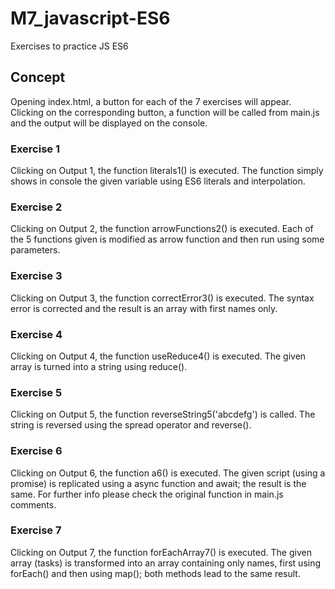 # M7_javascript-ES6
Exercises to practice JS ES6
## Concept
Opening index.html, a button for each of the 7 exercises will appear. Clicking on the corresponding button, a function will be called from main.js and the output will be displayed on the console.
### Exercise 1
Clicking on Output 1, the function literals1() is executed. The function simply shows in console the given variable using ES6 literals and interpolation.
### Exercise 2
Clicking on Output 2, the function arrowFunctions2() is executed. Each of the 5 functions given is modified as arrow function and then run using some parameters. 
### Exercise 3
Clicking on Output 3, the function correctError3() is executed. The syntax error is corrected and the result is an array with first names only.
### Exercise 4
Clicking on Output 4, the function useReduce4() is executed. The given array is turned into a string using reduce().
### Exercise 5
Clicking on Output 5, the function reverseString5('abcdefg') is called. The string is reversed using the spread operator and reverse().
### Exercise 6
Clicking on Output 6, the function a6() is executed. The given script (using a promise) is replicated using a async function and await; the result is the same. For further info please check the original function in main.js comments.
### Exercise 7
Clicking on Output 7, the function forEachArray7() is executed. The given array (tasks) is transformed into an array containing only names, first using forEach() and then using map(); both methods lead to the same result.
